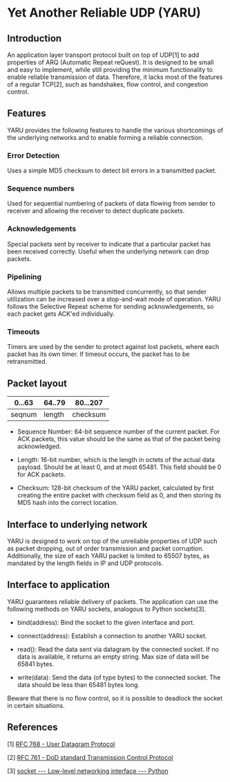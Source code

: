 # Yet Another Reliable UDP (YARU)

Introduction
------------

An application layer transport protocol built on top of UDP[1] to add properties of ARQ (Automatic Repeat reQuest). It is designed to be small and easy to implement, while still providing the minimum functionality to enable reliable transmission of data. Therefore, it lacks most of the features of a regular TCP[2], such as handshakes, flow control, and congestion control.

Features
--------

YARU provides the following features to handle the various shortcomings of the underlying networks and to enable forming a reliable connection.

### Error Detection

Uses a simple MD5 checksum to detect bit errors in a transmitted packet.

### Sequence numbers

Used for sequential numbering of packets of data flowing from sender to receiver and allowing the receiver to detect duplicate packets.

### Acknowledgements

Special packets sent by receiver to indicate that a particular packet has been received correctly. Useful when the underlying network can drop packets.

### Pipelining

Allows multiple packets to be transmitted concurrently, so that sender utilization can be increased over a stop-and-wait mode of operation. YARU follows the Selective Repeat scheme for sending acknowledgements, so each packet gets ACK'ed individually.

### Timeouts

Timers are used by the sender to protect against lost packets, where each packet has its own timer. If timeout occurs, the packet has to be retransmitted.

Packet layout
-------------

|0...63|64..79|80...207|
|------|------|--------|
|seqnum|length|checksum|

*   Sequence Number: 64-bit sequence number of the current packet. For ACK packets, this value should be the same as that of the packet being acknowledged.

*   Length: 16-bit number, which is the length in octets of the actual data payload. Should be at least 0, and at most 65481. This field should be 0 for ACK packets.

*   Checksum: 128-bit checksum of the YARU packet, calculated by first creating the entire packet with checksum field as 0, and then storing its MD5 hash into the correct location.

Interface to underlying network
-------------------------------

YARU is designed to work on top of the unreliable properties of UDP such as packet dropping, out of order transmission and packet corruption. Additionally, the size of each YARU packet is limited to 65507 bytes, as mandated by the length fields in IP and UDP protocols.

Interface to application
------------------------

YARU guarantees reliable delivery of packets. The application can use the following methods on YARU sockets, analogous to Python sockets[3].

*   bind(address): Bind the socket to the given interface and port.

*   connect(address): Establish a connection to another YARU socket.

*   read(): Read the data sent via datagram by the connected socket. If no data is available, it returns an empty string. Max size of data will be 65841 bytes.

*   write(data): Send the data (of type bytes) to the connected socket. The data should be less than 65481 bytes long.

Beware that there is no flow control, so it is possible to deadlock the socket in certain situations.

References
----------

[1] [RFC 768 - User Datagram Protocol](https://tools.ietf.org/html/rfc768)

[2] [RFC 761 - DoD standard Transmission Control Protocol](https://tools.ietf.org/html/rfc761)

[3] [socket --- Low-level networking interface --- Python](https://docs.python.org/3/library/socket.html)
